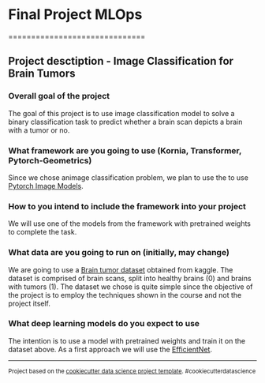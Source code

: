 # Final Project MLOps
==============================
## Project desctiption - Image Classification for Brain Tumors

### Overall goal of the project
The goal of this project is to use image classification model to solve a binary classification task to predict whether a brain scan depicts a brain with a tumor or no. 

### What framework are you going to use (Kornia, Transformer, Pytorch-Geometrics)
Since we chose animage classification problem, we plan to use the to use <a href="https://github.com/rwightman/pytorch-image-models" target="_blank">Pytorch Image Models</a>.

### How to you intend to include the framework into your project
We will use one of the models from the framework with pretrained weights to complete the task. 

### What data are you going to run on (initially, may change)
We are going to use a <a href="https://www.kaggle.com/datasets/preetviradiya/brian-tumor-dataset" target="_blank">Brain tumor dataset</a> obtained from kaggle. The dataset is comprised of brain scans, split into healthy brains (0) and brains with tumors (1). The dataset we chose is quite simple since the objective of the project is to employ the techniques shown in the course and not the project itself. 

### What deep learning models do you expect to use
The intention is to use a model with pretrained weights and train it on the dataset above. As a first approach we will use the <a href="https://huggingface.co/docs/timm/models/efficientnet" target="_blank">EfficientNet</a>.

--------

<p><small>Project based on the <a target="_blank" href="https://drivendata.github.io/cookiecutter-data-science/">cookiecutter data science project template</a>. #cookiecutterdatascience</small></p>
